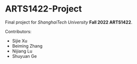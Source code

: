 ﻿# ARTS1422-Project

Final project for *ShanghaiTech University* **Fall 2022 ARTS1422**.

Contributors:
+ Sijie Xu
+ Beiming Zhang
+ Nijiang Lu
+ Shuyuan Ge
